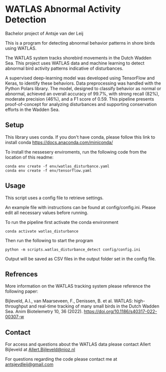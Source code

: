 # WATLAS Abnormal Activity Detection
Bachelor project of Antsje van der Leij

This is a program for detecting abnormal behavior patterns in shore birds using WATLAS.

The WATLAS system tracks shorebird movements in the Dutch Wadden Sea. This project uses WATLAS data and machine learning
to detect abnormal bird activity patterns indicative of disturbances. 

A supervised deep-learning model was developed using TensorFlow and Keras, to identify these behaviors.
Data preprocessing was handled with the Python Polars library. The model, designed to classify behavior as normal or
abnormal, achieved an overall accuracy of 99.7%, with strong recall (82%), moderate precision (46%), and a F1 score of
0.59. This pipeline presents proof-of-concept for analyzing disturbances and supporting conservation efforts in the
Wadden Sea.


## Setup

This library uses conda. 
If you don't have conda, please follow this link to install conda
https://docs.anaconda.com/miniconda/

To install the nessesery enviroments, run the following code from the location of this readme:

```
conda env create -f env/watlas_disturbance.yaml
conda env create -f env/tensorflow.yaml
```

## Usage

This script uses a config file to retrieve settings.

An example file with instructions can be found at config/config.ini. 
Please edit all necessary values before running.

To run the pipeline first activate the conda environment

```
conda activate watlas_disturbance
```

Then run the following to start the program
```
python -m scripts.watlas_disturbance_detect config/config.ini
```

Output will be saved as CSV files in the output folder set in the config file.
## Refrences

More information on the WATLAS tracking system please reference the following paper:


Bijleveld, A.I., van Maarseveen, F., Denissen, B. et al. WATLAS: high-throughput and real-time tracking of many small birds in the Dutch Wadden Sea. Anim Biotelemetry 10, 36 (2022). https://doi.org/10.1186/s40317-022-00307-w

## Contact

For access and questions about the WATLAS data please contact Allert Bijleveld at Allert.Bijleveld@nioz.nl

For questions regarding the code please contact me at antsjevdleij@gmail.com